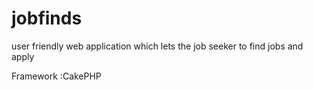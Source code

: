# jobfinds
user friendly web application which lets the job seeker to find jobs and apply

Framework :CakePHP




